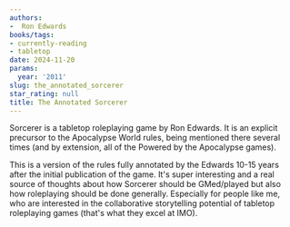 ```yaml
---
authors:
-  Ron Edwards
books/tags:
- currently-reading
- tabletop
date: 2024-11-20
params:
  year: '2011'
slug: the_annotated_sorcerer
star_rating: null
title: The Annotated Sorcerer
---
```


Sorcerer is a tabletop roleplaying game by Ron Edwards. It is an explicit precursor to the Apocalypse World rules, being mentioned there several times (and by extension, all of the Powered by the Apocalypse games).

<!--more-->

This is a version of the rules fully annotated by the Edwards 10-15 years after the initial publication of the game. It's super interesting and a real source of thoughts about how Sorcerer should be GMed/played but also how roleplaying should be done generally. Especially for people like me, who are interested in the collaborative storytelling potential of tabletop roleplaying games (that's what they excel at IMO).